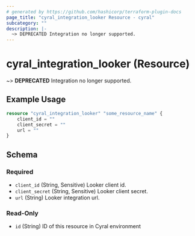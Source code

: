 ```yaml
---
# generated by https://github.com/hashicorp/terraform-plugin-docs
page_title: "cyral_integration_looker Resource - cyral"
subcategory: ""
description: |-
  ~> DEPRECATED Integration no longer supported.
---
```


# cyral_integration_looker (Resource)

~> **DEPRECATED** Integration no longer supported.

## Example Usage

```terraform
resource "cyral_integration_looker" "some_resource_name" {
    client_id = ""
    client_secret = ""
    url = ""
}
```

<!-- schema generated by tfplugindocs -->

## Schema

### Required

- `client_id` (String, Sensitive) Looker client id.
- `client_secret` (String, Sensitive) Looker client secret.
- `url` (String) Looker integration url.

### Read-Only

- `id` (String) ID of this resource in Cyral environment
